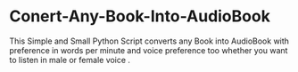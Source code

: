 # Conert-Any-Book-Into-AudioBook
This Simple and Small Python Script converts any Book into AudioBook with preference in words per minute and voice preference too whether you want to listen in male or female voice . 
